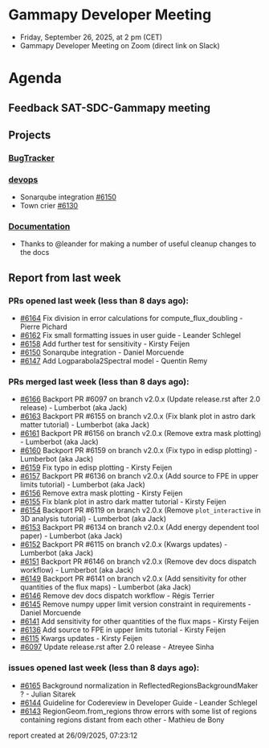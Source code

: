 # Gammapy Developer Meeting 
 * Friday, September 26, 2025, at 2 pm (CET) 
 * Gammapy Developer Meeting on Zoom (direct link on Slack) 
# Agenda

## Feedback SAT-SDC-Gammapy meeting

## Projects

### [BugTracker](https://github.com/orgs/gammapy/projects/36/views/1)

### [devops](https://github.com/orgs/gammapy/projects/31)

- Sonarqube integration [#6150](https://github.com/gammapy/gammapy/pull/6150)
- Town crier [#6130](https://github.com/gammapy/gammapy/pull/6130)

### [Documentation](https://github.com/orgs/gammapy/projects/27/views/2)

- Thanks to @leander for making a number of useful cleanup changes to the docs


## Report from last week

### PRs opened last week (less than 8 days ago): 
* [#6164](https://github.com/gammapy/gammapy/pull/6164) Fix division in error calculations for compute_flux_doubling - Pierre Pichard
* [#6162](https://github.com/gammapy/gammapy/pull/6162) Fix small formatting issues in user guide - Leander Schlegel
* [#6158](https://github.com/gammapy/gammapy/pull/6158) Add further test for sensitivity - Kirsty Feijen
* [#6150](https://github.com/gammapy/gammapy/pull/6150) Sonarqube integration - Daniel Morcuende
* [#6147](https://github.com/gammapy/gammapy/pull/6147) Add Logparabola2Spectral model - Quentin Remy

### PRs merged last week (less than 8 days ago): 
* [#6166](https://github.com/gammapy/gammapy/pull/6166) Backport PR #6097 on branch v2.0.x (Update release.rst after 2.0 release) - Lumberbot (aka Jack)
* [#6163](https://github.com/gammapy/gammapy/pull/6163) Backport PR #6155 on branch v2.0.x (Fix blank plot in astro dark matter tutorial) - Lumberbot (aka Jack)
* [#6161](https://github.com/gammapy/gammapy/pull/6161) Backport PR #6156 on branch v2.0.x (Remove extra mask plotting) - Lumberbot (aka Jack)
* [#6160](https://github.com/gammapy/gammapy/pull/6160) Backport PR #6159 on branch v2.0.x (Fix typo in edisp plotting) - Lumberbot (aka Jack)
* [#6159](https://github.com/gammapy/gammapy/pull/6159) Fix typo in edisp plotting - Kirsty Feijen
* [#6157](https://github.com/gammapy/gammapy/pull/6157) Backport PR #6136 on branch v2.0.x (Add source to FPE in upper limits tutorial) - Lumberbot (aka Jack)
* [#6156](https://github.com/gammapy/gammapy/pull/6156) Remove extra mask plotting - Kirsty Feijen
* [#6155](https://github.com/gammapy/gammapy/pull/6155) Fix blank plot in astro dark matter tutorial - Kirsty Feijen
* [#6154](https://github.com/gammapy/gammapy/pull/6154) Backport PR #6119 on branch v2.0.x (Remove `plot_interactive` in 3D analysis tutorial) - Lumberbot (aka Jack)
* [#6153](https://github.com/gammapy/gammapy/pull/6153) Backport PR #6134 on branch v2.0.x (Add energy dependent tool paper) - Lumberbot (aka Jack)
* [#6152](https://github.com/gammapy/gammapy/pull/6152) Backport PR #6115 on branch v2.0.x (Kwargs updates) - Lumberbot (aka Jack)
* [#6151](https://github.com/gammapy/gammapy/pull/6151) Backport PR #6146 on branch v2.0.x (Remove dev docs dispatch workflow) - Lumberbot (aka Jack)
* [#6149](https://github.com/gammapy/gammapy/pull/6149) Backport PR #6141 on branch v2.0.x (Add sensitivity for other quantities of the flux maps) - Lumberbot (aka Jack)
* [#6146](https://github.com/gammapy/gammapy/pull/6146) Remove dev docs dispatch workflow - Régis Terrier
* [#6145](https://github.com/gammapy/gammapy/pull/6145) Remove numpy upper limit version constraint in requirements - Daniel Morcuende
* [#6141](https://github.com/gammapy/gammapy/pull/6141) Add sensitivity for other quantities of the flux maps - Kirsty Feijen
* [#6136](https://github.com/gammapy/gammapy/pull/6136) Add source to FPE in upper limits tutorial - Kirsty Feijen
* [#6115](https://github.com/gammapy/gammapy/pull/6115) Kwargs updates - Kirsty Feijen
* [#6097](https://github.com/gammapy/gammapy/pull/6097) Update release.rst after 2.0 release - Atreyee Sinha

### issues opened last week (less than 8 days ago): 
* [#6165](https://github.com/gammapy/gammapy/issues/6165) Background normalization in ReflectedRegionsBackgroundMaker ? - Julian Sitarek
* [#6144](https://github.com/gammapy/gammapy/issues/6144) Guideline for Codereview in Developer Guide - Leander Schlegel
* [#6143](https://github.com/gammapy/gammapy/issues/6143) RegionGeom.from_regions throw errors with some list of regions containing regions distant from each other - Mathieu de Bony

 report created at 26/09/2025, 07:23:12
